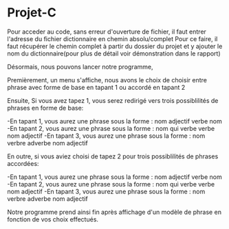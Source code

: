 # Projet-C
Pour acceder au code, sans erreur d'ouverture de fichier, il faut entrer l'adresse du fichier dictionnaire en chemin absolu/complet
Pour ce faire, il faut récupérer le chemin complet à partir du dossier du projet et y ajouter le nom du dictionnaire(pour plus de détail voir démonstration dans le rapport)

Désormais, nous pouvons lancer notre programme,

Premièrement, un menu s'affiche, nous avons le choix de choisir entre phrase avec forme de base en tapant 1 ou accordé en tapant 2

Ensuite, Si vous avez tapez 1, vous serez redirigé vers trois possiblilités de phrases en forme de base:

-En tapant 1, vous aurez une phrase sous la forme : nom adjectif verbe nom
-En tapant 2, vous aurez une phrase sous la forme : nom qui verbe verbe nom adjectif
-En tapant 3, vous aurez une phrase sous la forme : nom verbre adverbe nom adjectif

En outre, si vous aviez choisi de tapez 2 pour trois possiblilités de phrases accordées:

-En tapant 1, vous aurez une phrase sous la forme : nom adjectif verbe nom
-En tapant 2, vous aurez une phrase sous la forme : nom qui verbe verbe nom adjectif
-En tapant 3, vous aurez une phrase sous la forme : nom verbre adverbe nom adjectif


Notre programme prend ainsi fin après affichage d'un modèle de phrase en fonction de vos choix effectués.
